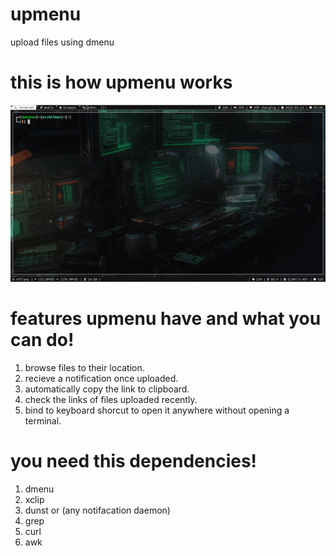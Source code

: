 # upmenu
upload files using dmenu

# this is how upmenu works
![upmenu preview](preview.gif)

# features upmenu have and what you can do!
1. browse files to their location.
2. recieve a notification once uploaded.
3. automatically copy the link to clipboard.
4. check the links of files uploaded recently.
5. bind to keyboard shorcut to open it anywhere without opening a terminal.

# you need this dependencies!
1. dmenu
2. xclip
3. dunst or (any notifacation daemon)
4. grep
5. curl
6. awk




